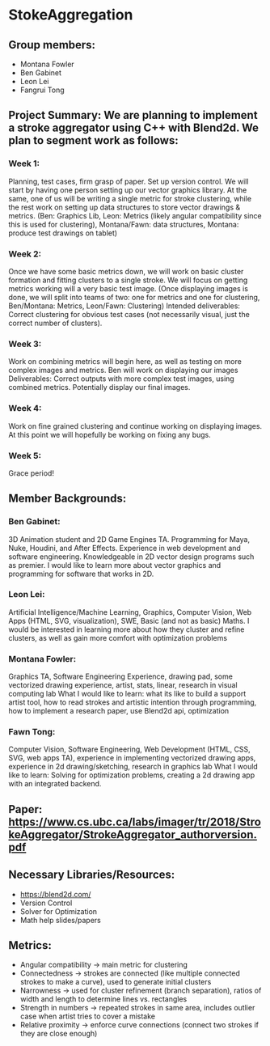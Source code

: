 # StokeAggregation
## Group members:
* Montana Fowler
* Ben Gabinet
* Leon Lei
* Fangrui Tong

## Project Summary: We are planning to implement a stroke aggregator using C++ with Blend2d. We plan to segment work as follows:
### Week 1: 
Planning, test cases, firm grasp of paper. Set up version control. We will start by having one person setting up our vector graphics library. At the same, one of us will be writing a single metric for stroke clustering, while the rest work on setting up data structures to store vector drawings & metrics. (Ben: Graphics Lib, Leon: Metrics (likely angular compatibility since this is used for clustering), Montana/Fawn: data structures, Montana: produce test drawings on tablet)
### Week 2: 
Once we have some basic metrics down, we will work on basic cluster formation and fitting clusters to a single stroke. We will focus on getting metrics working will a very basic test image. (Once displaying images is done, we will split into teams of two: one for metrics and one for clustering, Ben/Montana: Metrics, Leon/Fawn: Clustering) Intended deliverables: Correct clustering for obvious test cases (not necessarily visual, just the correct number of clusters).
### Week 3: 
Work on combining metrics will begin here, as well as testing on more complex images and metrics. Ben will work on displaying our images Deliverables: Correct outputs with more complex test images, using combined metrics. Potentially display our final images.
### Week 4: 
Work on fine grained clustering and continue working on displaying images. At this point we will hopefully be working on fixing any bugs.
### Week 5: 
Grace period!

## Member Backgrounds:
### Ben Gabinet: 
3D Animation student and 2D Game Engines TA. Programming for Maya, Nuke, Houdini, and After Effects. Experience in web development and software engineering. Knowledgeable in 2D vector design programs such as premier.
I would like to learn more about vector graphics and programming for software that works in 2D.
### Leon Lei: 
Artificial Intelligence/Machine Learning, Graphics, Computer Vision, Web Apps (HTML, SVG, visualization), SWE, Basic (and not as basic) Maths.
I would be interested in learning more about how they cluster and refine clusters, as well as gain more comfort with optimization problems
### Montana Fowler:
Graphics TA, Software Engineering Experience, drawing pad, some vectorized drawing experience, artist, stats, linear, research in visual computing lab
What I would like to learn: what its like to build a support artist tool, how to read strokes and artistic intention through programming, how to implement a research paper, use Blend2d api, optimization
### Fawn Tong: 
Computer Vision, Software Engineering, Web Development (HTML, CSS, SVG, web apps TA), experience in implementing vectorized drawing apps, experience in 2d drawing/sketching, research in graphics lab
What I would like to learn: Solving for optimization problems, creating a 2d drawing app with an integrated backend. 

## Paper: https://www.cs.ubc.ca/labs/imager/tr/2018/StrokeAggregator/StrokeAggregator_authorversion.pdf

## Necessary Libraries/Resources:
* https://blend2d.com/
* Version Control
* Solver for Optimization
* Math help slides/papers 

## Metrics:
* Angular compatibility -> main metric for clustering
* Connectedness -> strokes are connected (like multiple connected strokes to make a curve), used to generate initial clusters
* Narrowness -> used for cluster refinement (branch separation), ratios of width and length to determine lines vs. rectangles
* Strength in numbers -> repeated strokes in same area, includes outlier case when artist tries to cover a mistake
* Relative proximity -> enforce curve connections (connect two strokes if they are close enough)


